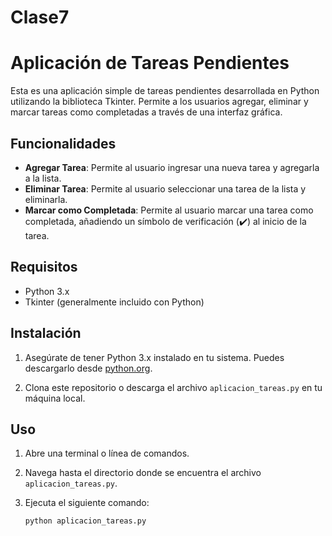 # Clase7
# Aplicación de Tareas Pendientes

Esta es una aplicación simple de tareas pendientes desarrollada en Python utilizando la biblioteca Tkinter. Permite a los usuarios agregar, eliminar y marcar tareas como completadas a través de una interfaz gráfica.

## Funcionalidades

- **Agregar Tarea**: Permite al usuario ingresar una nueva tarea y agregarla a la lista.
- **Eliminar Tarea**: Permite al usuario seleccionar una tarea de la lista y eliminarla.
- **Marcar como Completada**: Permite al usuario marcar una tarea como completada, añadiendo un símbolo de verificación (✔️) al inicio de la tarea.

## Requisitos

- Python 3.x
- Tkinter (generalmente incluido con Python)

## Instalación

1. Asegúrate de tener Python 3.x instalado en tu sistema. Puedes descargarlo desde [python.org](https://www.python.org/downloads/).

2. Clona este repositorio o descarga el archivo `aplicacion_tareas.py` en tu máquina local.

## Uso

1. Abre una terminal o línea de comandos.
2. Navega hasta el directorio donde se encuentra el archivo `aplicacion_tareas.py`.
3. Ejecuta el siguiente comando:

   ```bash
   python aplicacion_tareas.py